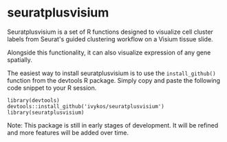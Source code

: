 # seuratplusvisium

Seuratplusvisium is a set of R functions designed to visualize cell cluster labels from Seurat's guided clustering workflow on a Visium
tissue slide.

Alongside this functionality, it can also visualize expression of any gene spatially.

The easiest way to install seuratplusvisium is to use the ```install_github()``` function from the devtools R package. Simply copy and paste the following code snippet to your R session.

```
library(devtools)
devtools::install_github('ivykos/seuratplusvisium')
library(seuratplusvisium)
```
Note: This package is still in early stages of development. It will be refined and more features will be added over time. 
